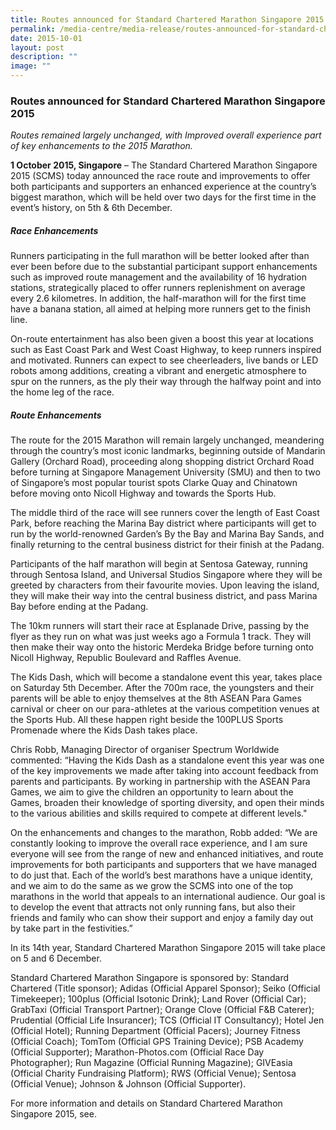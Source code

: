 ```yaml
---
title: Routes announced for Standard Chartered Marathon Singapore 2015
permalink: /media-centre/media-release/routes-announced-for-standard-chartered-marathon-singapore-2015/
date: 2015-10-01
layout: post
description: ""
image: ""
---
```

### **Routes announced for Standard Chartered Marathon Singapore 2015**
_Routes remained largely unchanged, with Improved overall experience part of key enhancements to the 2015 Marathon._

**1 October 2015, Singapore** – The Standard Chartered Marathon Singapore 2015 (SCMS) today announced the race route and improvements to offer both participants and supporters an enhanced experience at the country’s biggest marathon, which will be held over two days for the first time in the event’s history, on 5th & 6th December.

##### **Race Enhancements**

Runners participating in the full marathon will be better looked after than ever been before due to the substantial participant support enhancements such as improved route management and the availability of 16 hydration stations, strategically placed to offer runners replenishment on average every 2.6 kilometres. In addition, the half-marathon will for the first time have a banana station, all aimed at helping more runners get to the finish line.

On-route entertainment has also been given a boost this year at locations such as East Coast Park and West Coast Highway, to keep runners inspired and motivated. Runners can expect to see cheerleaders, live bands or LED robots among additions, creating a vibrant and energetic atmosphere to spur on the runners, as the ply their way through the halfway point and into the home leg of the race.

##### **Route Enhancements**

The route for the 2015 Marathon will remain largely unchanged, meandering through the country’s most iconic landmarks, beginning outside of Mandarin Gallery (Orchard Road), proceeding along shopping district Orchard Road before turning at Singapore Management University (SMU) and then to two of Singapore’s most popular tourist spots Clarke Quay and Chinatown before moving onto Nicoll Highway and towards the Sports Hub.

The middle third of the race will see runners cover the length of East Coast Park, before reaching the Marina Bay district where participants will get to run by the world-renowned Garden’s By the Bay and Marina Bay Sands, and finally returning to the central business district for their finish at the Padang.

Participants of the half marathon will begin at Sentosa Gateway, running through Sentosa Island, and Universal Studios Singapore where they will be greeted by characters from their favourite movies. Upon leaving the island, they will make their way into the central business district, and pass Marina Bay before ending at the Padang.

The 10km runners will start their race at Esplanade Drive, passing by the flyer as they run on what was just weeks ago a Formula 1 track. They will then make their way onto the historic Merdeka Bridge before turning onto Nicoll Highway, Republic Boulevard and Raffles Avenue.

The Kids Dash, which will become a standalone event this year, takes place on Saturday 5th December. After the 700m race, the youngsters and their parents will be able to enjoy themselves at the 8th ASEAN Para Games carnival or cheer on our para-athletes at the various competition venues at the Sports Hub. All these happen right beside the 100PLUS Sports Promenade where the Kids Dash takes place.

Chris Robb, Managing Director of organiser Spectrum Worldwide commented: “Having the Kids Dash as a standalone event this year was one of the key improvements we made after taking into account feedback from parents and participants. By working in partnership with the ASEAN Para Games, we aim to give the children an opportunity to learn about the Games, broaden their knowledge of sporting diversity, and open their minds to the various abilities and skills required to compete at different levels."

On the enhancements and changes to the marathon, Robb added: “We are constantly looking to improve the overall race experience, and I am sure everyone will see from the range of new and enhanced initiatives, and route improvements for both participants and supporters that we have managed to do just that. Each of the world’s best marathons have a unique identity, and we aim to do the same as we grow the SCMS into one of the top marathons in the world that appeals to an international audience. Our goal is to develop the event that attracts not only running fans, but also their friends and family who can show their support and enjoy a family day out by take part in the festivities.”

In its 14th year, Standard Chartered Marathon Singapore 2015 will take place on 5 and 6 December.

Standard Chartered Marathon Singapore is sponsored by: Standard Chartered (Title sponsor); Adidas (Official Apparel Sponsor); Seiko (Official Timekeeper); 100plus (Official Isotonic Drink); Land Rover (Official Car); GrabTaxi (Official Transport Partner); Orange Clove (Official F&B Caterer); Prudential (Official Life Insurancer); TCS (Official IT Consultancy); Hotel Jen (Official Hotel); Running Department (Official Pacers); Journey Fitness (Official Coach); TomTom (Official GPS Training Device); PSB Academy (Official Supporter); Marathon-Photos.com (Official Race Day Photographer); Run Magazine (Official Running Magazine); GIVEasia (Official Charity Fundraising Platform); RWS (Official Venue); Sentosa (Official Venue); Johnson & Johnson (Official Supporter).

For more information and details on Standard Chartered Marathon Singapore 2015, see.
